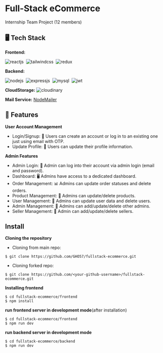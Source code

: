 # Full-Stack eCommerce
Internship Team Project (12 members)

## 🖥️ Tech Stack
**Frontend:**

![reactjs](https://img.shields.io/badge/React-20232A?style=for-the-badge&logo=react&logoColor=61DAFB)&nbsp;
![tailwindcss](https://img.shields.io/badge/Tailwind_CSS-38B2AC?style=for-the-badge&logo=tailwind-css&logoColor=white)&nbsp;
![redux](https://img.shields.io/badge/Redux-764ABC?style=for-the-badge&logo=redux&logoColor=white)&nbsp;

**Backend:**

![nodejs](https://img.shields.io/badge/Node.js-43853D?style=for-the-badge&logo=node.js&logoColor=white)&nbsp;
![expressjs](https://img.shields.io/badge/Express.js-000000?style=for-the-badge&logo=express&logoColor=white)&nbsp;
![mysql](https://img.shields.io/badge/MySQL-2596BE?style=for-the-badge&logo=mysql&logoColor=white)&nbsp;
![jwt](	https://img.shields.io/badge/JWT-000000?style=for-the-badge&logo=JSON%20web%20tokens&logoColor=white)&nbsp;

**CloudStorage:** ![cloudinary](https://img.shields.io/badge/cloudinary-3F5FFF?style=for-the-badge&logo=cloudinary&logoColor=white)&nbsp;

<!-- **Payment Gateway:** -->

<!-- ![paytm](https://img.shields.io/badge/Paytm-002970?style=for-the-badge&logo=paytm&logoColor=00BAF2) -->

**Mail Service:** [NodeMailer](https://nodemailer.com/)

## 🚀 Features

**User Account Management**
- Login/Signup: 🚪 Users can create an account or log in to an existing one just using email with OTP.
- Update Profile: 🔐 Users can update their profile information.
<!--   
**Password Management**
- Reset Password Mail: 📧 Utilizing Sendgrid, users can reset their passwords via email.
  
**Shopping Cart**
- Add/Remove Items: 🛒 Users can add items to their shopping cart or remove them as needed.
- Update Quantities: 🔢 Quantities of items in the cart can be adjusted.
  
**Saved Items**
- Save For Later: 💾 Users can move items from the cart to a "Saved For Later" list or remove them from it.
  
**Wishlist**
- Add/Remove Items: ❤️ Users can add items to their wishlist or remove them from it.
  
**Product Browsing**
- Pagination: 📚 Products are paginated, with 12 products displayed per page by default.
- Search: 🔍 Users can search for products.
- Filters: 🎛️ Products can be filtered based on categories, ratings, and price range.
  
**Checkout Process**
- Shipping Info: 🚚 Shipping information is stored in session storage for ease of checkout.
- Payment Options: 💳 Users can pay through Paytm payment gateway for checkout.
  
**Order Management**
- My Orders: 📦 Users can view their order history with various filters.
- Order Details: ℹ️ Details of all ordered items are accessible.
- Order Confirmation: ✉️ Users receive email notifications with comprehensive order details upon placing an order.
  
**Product Interaction**
- Review Products: 🌟 Users can review products. -->
  
**Admin Features**
- Admin Login: 🚪 Admin can log into their account via admin login (email and password).
- Dashboard: 🖥️ Admins have access to a dedicated dashboard.
- Order Management: 📊 Admins can update order statuses and delete orders.
- Product Management: 📝 Admins can update/delete products.
- User Management: 👥 Admins can update user data and delete users.
- Admin Management: 👥 Admins can add/update/delete other admins.
- Seller Management: 👥 Admin can add/update/delete sellers.

## Install

**Cloning the repository**

- Cloning from main repo:

```
$ git clone https://github.com/GHO57/fullstack-ecommerce.git
```

- Cloning forked repo:

```
$ git clone https://github.com/<your-github-username>/fullstack-ecommerce.git
```

**Installing frontend**

```
$ cd fullstack-ecommerce/frontend
$ npm install
```

**run frontend server in development mode**(after installation)

```
$ cd fullstack-ecommerce/frontend
$ npm run dev
```

**run backend server in development mode**

```
$ cd fullstack-ecommerce/backend
$ npm run dev
```